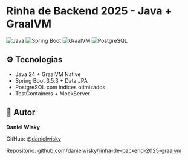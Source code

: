 # Rinha de Backend 2025 - Java + GraalVM

![Java](https://img.shields.io/badge/Java-24-red.svg)
![Spring Boot](https://img.shields.io/badge/Spring%20Boot-3.5.3-brightgreen.svg)
![GraalVM](https://img.shields.io/badge/GraalVM-Native-orange.svg)
![PostgreSQL](https://img.shields.io/badge/PostgreSQL-Database-blue.svg)

## ⚙️ Tecnologias

* Java 24 + GraalVM Native
* Spring Boot 3.5.3 + Data JPA
* PostgreSQL com índices otimizados
* TestContainers + MockServer

## 👤 Autor

**Daniel Wisky**

GitHub: [@danielwisky](https://github.com/danielwisky)

Repositório: [github.com/danielwisky/rinha-de-backend-2025-graalvm](https://github.com/danielwisky/rinha-de-backend-2025-graalvm)